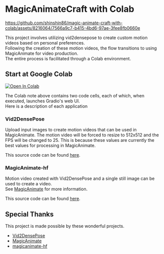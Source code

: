 # MagicAnimateCraft with Colab

https://github.com/shinshin86/magic-animate-craft-with-colab/assets/8216064/7566a9c7-b415-4bd6-97ae-3fee8fb0660e

This project involves utilizing vid2densepose to create custom motion videos based on personal preferences.  
Following the creation of these motion videos, the flow transitions to using MagicAnimate for video production.  
The entire process is facilitated through a Colab environment.

## Start at Google Colab

[![Open In Colab](https://colab.research.google.com/assets/colab-badge.svg)](./colab.ipynb)

The Colab note above contains two code cells, each of which, when executed, launches Gradio's web UI.  
Here is a description of each application

### Vid2DensePose

Upload input images to create motion videos that can be used in MagicAnimate.
The motion video will be forced to resize to 512x512 and the FPS will be changed to 25.
This is because these values are currently the best values for processing in MagicAnimate.

This source code can be found [here](https://github.com/shinshin86/vid2densepose/tree/google-colab).

### MagicAnimate-hf

Motion video created with Vid2DensePose and a single still image can be used to create a video.  
See [MagicAnimate](https://github.com/magic-research/magic-animate) for more information.

This source code can be found [here](https://github.com/shinshin86/magicanimate-hf/tree/magic-animate-craft-with-colab).

## Special Thanks

This project is made possible by these wonderful projects.

* [Vid2DensePose](https://github.com/Flode-Labs/vid2densepose)
* [MagicAnimate](https://github.com/magic-research/magic-animate)
* [magicanimate-hf](https://github.com/camenduru/magicanimate-hf)
